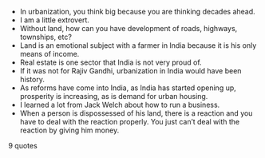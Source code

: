  - In urbanization, you think big because you are thinking decades ahead.
 - I am a little extrovert.
 - Without land, how can you have development of roads, highways, townships, etc?
 - Land is an emotional subject with a farmer in India because it is his only means of income.
 - Real estate is one sector that India is not very proud of.
 - If it was not for Rajiv Gandhi, urbanization in India would have been history.
 - As reforms have come into India, as India has started opening up, prosperity is increasing, as is demand for urban housing.
 - I learned a lot from Jack Welch about how to run a business.
 - When a person is dispossessed of his land, there is a reaction and you have to deal with the reaction properly. You just can’t deal with the reaction by giving him money.

9 quotes